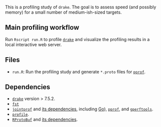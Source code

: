 This is a profiling study of `drake`. The goal is to assess speed (and possibly memory) for a small number of medium-ish-sized targets.

## Main profiling workflow

Run `Rscript run.R` to profile [`drake`](https://github.com/ropensci/drake) and visualize the profiling results in a local interactive web server.

## Files

- `run.R`: Run the profiling study and generate `*.proto` files for [`pprof`](https://github.com/google/pprof).

## Dependencies

- [`drake`](https://github.com/ropensci/drake) version > 7.5.2.
- [`fst`](https://github.com/fstpackage/fst)
- [`jointprof`](https://github.com/r-prof/jointprof) and [its dependencies](https://r-prof.github.io/jointprof/#installation), including [Go](https://golang.org)), [`pprof`](https://github.com/google/pprof), and [`gperftools`](https://github.com/gperftools/gperftools).
- [`profile`](https://github.com/r-prof/profile).
- [`RProtoBuf`](https://github.com/eddelBuettel/RProtoBuf) and [its dependencies](https://github.com/eddelBuettel/RProtoBuf#installation).
